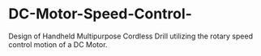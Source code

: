 # DC-Motor-Speed-Control-
Design of Handheld Multipurpose Cordless Drill utilizing the rotary speed control motion of a DC Motor.
